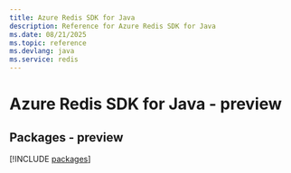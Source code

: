 ```yaml
---
title: Azure Redis SDK for Java
description: Reference for Azure Redis SDK for Java
ms.date: 08/21/2025
ms.topic: reference
ms.devlang: java
ms.service: redis
---
```

# Azure Redis SDK for Java - preview
## Packages - preview
[!INCLUDE [packages](redis-index.md)]